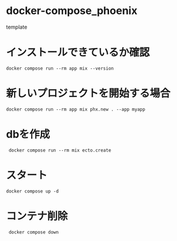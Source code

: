 # docker-compose_phoenix
template

# インストールできているか確認
```
docker compose run --rm app mix --version
```
# 新しいプロジェクトを開始する場合
```
docker compose run --rm app mix phx.new . --app myapp
```
 
 # dbを作成
 ```
  docker compose run --rm mix ecto.create
 ```
 
 # スタート
 ```
 docker compose up -d
 ```
 # コンテナ削除
 ```
  docker compose down
 ```
